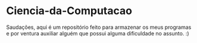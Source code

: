 # Ciencia-da-Computacao
Saudações, aqui é um repositório feito para armazenar os meus programas e por ventura auxiliar alguém que possui alguma dificuldade no assunto. :)
